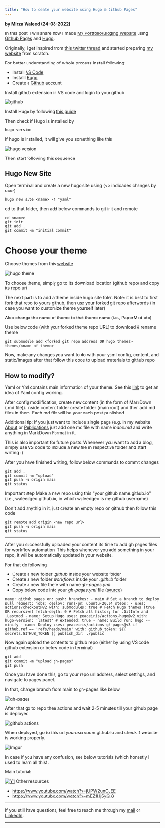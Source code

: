 ```yaml
---
title: "How to ceate your website using Hugo & Github Pages"
---
```

**by Mirza Waleed (24-08-2022)**

In this post, I will share how I made [My Portfolio/Bloging Website](waleedgeo.github.io/) using [Github Pages](https://pages.github.com/) and [Hugo](https://gohugo.io/).

Originally, i get inspired from  [this twitter thread](https://mobile.twitter.com/neubadah/status/1558502846265442304) and started preparing [my website](waleedgeo.github.io) from scratch.

For better understanding of whole process install following:

- Install [VS Code](https://code.visualstudio.com/)
- Installl [Hugo](https://gohugo.io/getting-started/installing/) 
- Create a [Github](https://github.com/) account

Install github extension in VS code and login to your github

![github](https://imgur.com/wvNn0QI.png)

Install Hugo by following [this guide ](https://gohugo.io/getting-started/quick-start/)

Then check if Hugo is installed by

```
hugo version
```

If hugo is installed, it will give you something like this

![hugo version](https://imgur.com/Xymc5S0.png)

Then start following this sequence
## Hugo New Site
Open terminal and create a new hugo site using  (<> indicades changes by user)

```
hugo new site <name> -f "yaml"
```

cd to that folder, then add below commands to git init and remote 

```
cd <name>
git init
git add .
git commit -m "initial commit"
```

# Choose your theme

Choose themes from this [website](https://themes.gohugo.io/)

![hugo theme](https://imgur.com/dDJR4Jm.png)

To choose theme, simply go to its download location (github repo) and copy its repo url

The next part is to add a theme inside hugo site foler. Note: it is best to first fork that repo to yours github, then use your forked git repo afterwords (in case you want to customize theme yourself later)

Also change the name of theme to that theme name (i.e., PaperMod etc)

Use below code (with your forked theme repo URL) to download & rename theme

```
git submodule add <forked git repo address OR hugo themes> themes/<name of theme>
```

Now, make any changes you want to do with your yaml config, content, and static/images
after that follow this code to upload materials to github repo

## How to modify?

Yaml or Yml contains main information of your theme. See this [link](https://gohugo.io/getting-started/configuration/) to get an idea of Yaml config working.

After config modiification, create new content (in the form of MarkDown (.md file)). Inside content folder create folder (main root) and then add md files in them. Each md file will be your each post published.

Additional tip: If you just want to include single page (e.g. in my website [About](https://waleedgeo.github.io/about) or [Publications](https://waleedgeo.github.io/publications) just add one md file with name _index.md_ and write anything in MarkDown Format in it.

This is also important for future posts. Whenever you want to add a blog, simply use VS code to include a new file in respective folder and start writing :)

After you have finished writing, follow below commands to commit changes

```
git add .
git commit -m "upload"
git push -u origin main
git status

```

Important step
Make a new repo using this "your github name.github.io" (i.e., waleedgeo.github.io, in which waleedgeo is my github username)

Don't add anythig in it, just create an empty repo on github then follow this code

```
git remote add origin <new repo url>
git push -u origin main
git status

```
---
After you successfully uploaded your content its time to add gh pages files for workflow automation. This helps whenever you add something in your repo, it will be automatically updated in your website.

For that do following

- Create a new folder _.github_ inside your website folder
- Create a new folder _workflows_ inside your _.github_ folder
- Create a new file there with name _gh-pages.yml_
- Copy below code into your _gh-pages.yml_ file ([source](https://gohugo.io/hosting-and-deployment/hosting-on-github/))

```
name: github pages on: push: branches: - main # Set a branch to deploy pull_request: jobs: deploy: runs-on: ubuntu-20.04 steps: - uses: actions/checkout@v2 with: submodules: true # Fetch Hugo themes (true OR recursive) fetch-depth: 0 # Fetch all history for .GitInfo and .Lastmod - name: Setup Hugo uses: peaceiris/actions-hugo@v2 with: hugo-version: 'latest' # extended: true - name: Build run: hugo --minify - name: Deploy uses: peaceiris/actions-gh-pages@v3 if: github.ref == 'refs/heads/main' with: github_token: ${{ secrets.GITHUB_TOKEN }} publish_dir: ./public

```

 Now  again upload the contents to github repo (either by using VS code github extension or below code in terminal)

```
git add
git commit -m "upload gh-pages"
git push
```

Once you have done this, go to your repo url address, select settings, and navigate to pages panel.

In that, change branch from main to gh-pages like below

![gh-pages](https://imgur.com/ogQFFZ0.png)

After that go to repo then actions and wait 2-5 minutes till your github page is deployed

![github actions](https://imgur.com/wzBfaTD.png)

When deployed, go to this url _yourusername_.github.io and check if website is working properly.

![Imgur](https://imgur.com/xVBNbqD.png)

In case if you have any confusion, see below tutorials (which honestly I used to learn all this).

Main tutorial:

[![Y1](https://imgur.com/VL0IiUy.png)](https://www.youtube.com/watch?v=psyz4UPnGAA")
Other resources

- https://www.youtube.com/watch?v=jUPW2unCJEE
- https://www.youtube.com/watch?v=mEZ1Hj5yQ-8


---
If you still have questions, feel free to reach me through my [mail](mailto:waleedgeo@outlook.com) or [LinkedIn](https://www.linkedin.com/in/waleedgeo/).

---